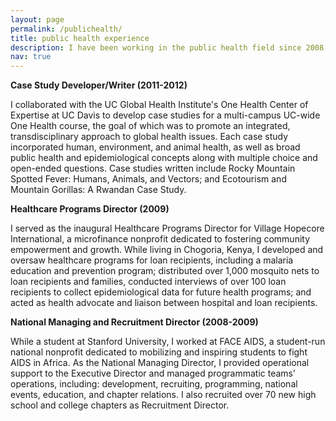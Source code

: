 ```yaml
---
layout: page
permalink: /publichealth/
title: public health experience
description: I have been working in the public health field since 2008, and have experience working with non-profits on the ground and in a directorial capacity.
nav: true
---
```


<b>Case Study Developer/Writer (2011-2012)</b>

I collaborated with the UC Global Health Institute's One Health Center of Expertise at UC Davis to develop case studies for a multi-campus UC-wide One Health course, the goal of which was to promote an integrated, transdisciplinary approach to global health issues. Each case study incorporated human, environment, and animal health, as well as broad public health and epidemiological concepts along with multiple choice and open-ended questions. Case studies written include Rocky Mountain Spotted Fever: Humans, Animals, and Vectors; and Ecotourism and Mountain Gorillas: A Rwandan Case Study. 



<b>Healthcare Programs Director (2009)</b>

I served as the inaugural Healthcare Programs Director for Village Hopecore International, a microfinance nonprofit dedicated to fostering community empowerment and growth. While living in Chogoria, Kenya, I developed and oversaw healthcare programs for loan recipients, including a malaria education and prevention program; distributed over 1,000 mosquito nets to loan recipients and families, conducted interviews of over 100 loan recipients to collect epidemiological data for future health programs; and acted as health advocate and liaison between hospital and loan recipients. 

 
<b>National Managing and Recruitment Director (2008-2009)</b>

While a student at Stanford University, I worked at FACE AIDS, a student-run national nonprofit dedicated to mobilizing and inspiring students to fight AIDS in Africa. As the National Managing Director, I provided operational support to the Executive Director and managed programmatic teams’ operations, including: development, recruiting, programming, national events, education, and chapter relations. I also recruited over 70 new high school and college chapters as Recruitment Director. 
